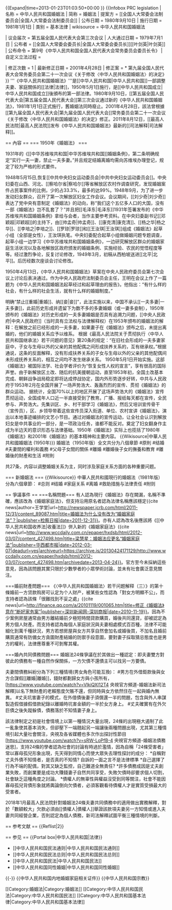 {{Expand|time=2013-01-23T01:03:50+00:00 }}
{{Infobox PRC legislation
| 名称 = 中华人民共和国婚姻法
| 简称 = 婚姻法
| 提案方 = [[全国人大常委会法制委员会|全国人大常委会法制委员会]]
| 公布日期 = 1980年9月10日
| 施行日期 = 1981年1月1日
| 类别 = 基本法律
| wikisource = 中华人民共和国婚姻法
<!-- 立法 --> 
| 议会届次 = 第五届全国人民代表大会第三次会议
| 人大通过日期 = 1979年7月1日
| 公布者 = [[全国人大常委会委员长|全国人大常委会委员长]][[叶剑英|叶剑英]]
| 公布命令 = 第9号《中华人民共和国全国人民代表大会常务委员会委员长令》
| 自定义立法过程 = 
<!-- 修正 -->
| 修正次数 = 1
| 最新修正日期 = 2001年4月28日
| 修正案 = * 第九届全国人民代表大会常务委员会第二十一次会议《关于修改〈中华人民共和国婚姻法〉的决定》
}}
'''《中华人民共和国婚姻法》'''是[[中华人民共和国|中华人民共和国]]一部調整夫妻、家庭關係的[[法律|法律]]，1950年5月1日施行，是[[中华人民共和国成立|中华人民共和国成立]]後頒布的第一部法律。1980年9月10日，[[第五届全国人民代表大会|第五届全国人民代表大会]]第三次会议通过新的《中华人民共和国婚姻法》，1981年1月1日正式施行，舊婚姻法同時廢止。2001年4月28日，該法曾根據[[第九届全国人民代表大会|第九届全国人民代表大会]]常务委员会第二十一次会议《关于修改〈中华人民共和国婚姻法〉的决定》修正。2011年8月12日，[[最高人民法院|最高人民法院]]发布《中华人民共和国婚姻法》最新的[[司法解释|司法解释]]。

== 內容 ==
=== 1950年《婚姻法》 ===

1931年的《[[中华苏维埃共和国|中华苏维埃共和国]]婚姻条例》，第二条明确规定“实行一夫一妻，禁止一夫多妻。”并且规定结婚离婚均需向苏维埃办理登记，规定了较为严格的形式要件。

1948年5月15日,恢复[[中共中央妇女运动委员会|中共中央妇女运动委员会]]。中央妇委在山西、河北、[[察哈尔省|察哈尔]]等省解放区农村作调查研究，发现婚姻案件占民事案件的比例，少的占33.3%，最多的达99%。1948年9月，为了进一步发动妇女群众，召开了第一次解放区妇女工作会议。会议期间，[[刘少奇|刘少奇]]表达了党中央有意制定《婚姻法》的动向，称“我们这个五亿多人口的大国，没有一部《婚姻法》岂不乱套了？”并且把[[毛泽东|毛泽东]]1931年签署发布的《中华苏维埃共和国婚姻条例》拿给与会者，当作主要参考资料。在中央妇委副书记[[邓颖超|邓颖超]]的主持下，由[[帅孟奇|帅孟奇]]、[[康克清|康克清]]、[[杨之华|杨之华]]、[[李培之|李培之]]、[[罗琼|罗琼]]和[[王汝琪|王汝琪]]组成《婚姻法》起草小组（全部是女性），王汝琪执笔。中央妇委配合起草小组做婚姻问题专题调查，起草小组一边学习《中华苏维埃共和国婚姻条例》，一边研究解放区群众的婚姻家庭生活状况以及各地解放区政府颁发的婚姻条例、实施经验、农民的觉悟程度等等。经过激烈争论，反复讨论修改，1949年3月，初稿从西柏坡送进[[北平|北平]]。后历经数次座谈会讨论修改。 

1950年4月13日，《中华人民共和国婚姻法》草案在中央人民政府委员会第七次会议上讨论后表决通过。作为中央人民政府法制委员会主任，王明在会议上作了一篇题为《中华人民共和国婚姻法起草经过和起草理由的报告》。他指出：“有什么样的社会，有什么样的社会生活，就有什么样的婚姻制度。”

明确“禁止[[重婚|重婚]]、纳[[妾|妾]]”，此法实施以来，中国不承认[[一夫多妻|一夫多妻]]，此前历史形成并遗留下为数不多的多妻婚姻（或一妻多妾制），1950年颁布的《婚姻法》对历史形成的一夫多妻婚姻是否具有追溯力问题，[[中央人民政府|中央人民政府]]（当时具有立法权与法律解释权）在1953年颁布的婚姻法的解释：在解放之前已经形成的一夫多妻，如果妻子在《婚姻法》颁布之后，未提出离婚的，他们的婚姻关系应予以维系。 根据《最高人民法院关于贯彻执行〈中华人民共和国继承法〉若干问题的意见》第20条的规定：“在旧社会形成的一夫多妻家庭中，子女与生母以外的父亲的其他配偶之间形成扶养关系的，互有继承权。”根据通说，这条的反面解释，没有形成扶养关系的子女与生母以外的父亲的其他配偶间未形成抚养关系的，相互之间均不发生继承关系。
1950年5月1日开始实施。这部《婚姻法》被国际法学、社会学者评价为“恢复女性人权的宣言”，享有很高的国际声誉。由于新解放区土改、随后的抗美援朝运动，直至1953年初，全国土改基本完成、朝鲜战争战局稳定即将达成停战协定，国内外形势逐步好转，中共与人民政府于1953年2月在全国开展了一场声势浩大、轰轰烈烈的宣传、贯彻《婚姻法》的群众运动。 据统计，全国70%以上的地区开展了这场声势浩大的《婚姻法》宣传贯彻运动，全国成年人口近一半直接受到了教育。广播、报纸每天都在宣传，全民参与、声势浩大。先集训区、乡、村干部学习《婚姻法》，然后又培训宣传骨干（宣传员），区、乡领导带着这些宣传员深入街道、单位、农村宣讲《婚姻法》，演出以本地事迹编排的文艺小节目。通过对婚姻法的宣传运动，让全社会认识到解放妇女是中共事业的一部分，是一项政治任务，谁都不能反对。奠定了妇女翻身作主成为半边天的意识形态与法律基础。1950年《婚姻法》实际上也揽括了1980年《婚姻法》和2001年《婚姻法》的基本精神和主要内容。 
{{Wikisource|中華人民共和國婚姻法 (1950年)}}
婚姻法（1950年版）全文共分为八個章節
#原則
#结婚
#夫妻間的權利和義務
#父母子女間的關係
#離婚
#離婚後子女的撫養和教育
#離婚後的財產和生活
#附則

共27条，内容以调整婚姻关系为主，同时涉及家庭关系方面的各种重要问题。

=== 新婚姻法 ===
{{Wikisource}}
中華人民共和國現行的婚姻法（1981年版）分為六個章節：
#总则
#结婚
#家庭关系
#离婚
#救助措施与法律责任
#附则


== 爭議事件 ==
===名稱問題===
有人認為現行《婚姻法》存在闕漏，名稱不準確，應該改為《婚姻家庭法》，但支持沿用原名者認為法律名稱應該穩定<ref>{{cite news|author=王学堂|url=http://newspaper.jcrb.com/html/2011-12/31/content_89087.htm|title=婚姻法为什么没有改为“婚姻家庭法”？|publisher=检察日报|date=2011-12-31}}</ref>。亦有人認為改名後應該將《[[中华人民共和国收养法|收養法]]》併入新的《婚姻家庭法》<ref>{{cite news|url=http://www.wccdaily.com.cn/epaper/hxdsb/html/2012-03/07/content_427498.htm|title=梁慧星：婚姻法应更名“婚姻家庭法”|publisher=华西都市报|date=2012-03-07|deadurl=yes|archiveurl=https://archive.is/20130424171129/http://www.wccdaily.com.cn/epaper/hxdsb/html/2012-03/07/content_427498.htm|archivedate=2013-04-24}}</ref>。官方至今未採納這些意見，因為該問題其實只限於少數學者的小眾學術討論，並未有社會廣泛意見關注。

===婚前財產問題===
《〈中华人民共和国婚姻法〉若干问题解释（三）》的第十條婚前一方贷款购房可认定为个人财产，被某些女性認為「對女方明顯不公」，而支持者認為該條「很難找到不妥之處」<ref>{{cite news|url=http://finance.qq.com/a/20101119/001065.htm|title=修正《婚姻法》意在“断好家务案”|publisher=深圳新闻网-深圳商报|date=2010-11-19}}</ref>。因為不少案例房屋通常由男方離結婚前夕極短時間貸款購買，婚後共同還貸，卻被認定為男方個人財產。而支持者認為每個人家庭狀況與夫妻相處模式百百種，法律不可能細化到萬千種狀況，男方若想房屋與女方共享自然會加名或婚後買，不加名且婚前購買通常有防備女方貪圖財產結婚的防禦手段意圖，要對妻子採取猜忌態度也是男方的權利，法律應尊重不可剝奪其權。

===婚內共同債務問題===
婚姻法24條爭議在於其做出一種認定：即夫妻雙方對彼此的債務有一種自然作保關係，一方欠債不還債主可以找另一方要債。

夫妻間債務糾紛分為下列三種情境(男女角色可能互換)：
#男方在外借鉅款後與女方合謀假[[離婚|離婚]]，錢財都劃歸女方與小孩所有，<ref>[https://www.youtube.com/watch?v=VlkiQXl12T4 央視官方頻道-婚姻法新司法解釋]</ref>以名下無財產的老賴態度欠賬不還，但同時與女方依然住在一起與婚內無異。
#丈夫坑害妻子的模式，在外借債後妻子須償還一半的問題，包含與外人串謀製造假借據假借款紀錄以離婚時坑害金額的一半於女方身上。
#丈夫確實有在外欠巨債之後失蹤躲債，債務落於不知情妻子身上。

該法律制定之初是社會情境上以第一種情況大量出現，24條的出現極大遏制了此一亂象使其基本消失，但卻壓下一端翹起另一端讓後兩種問題出現，尤其第三種情境引起大量社會關注，央視及各省媒體也多次作出探討性節目<ref name=cctv1804>[https://www.youtube.com/watch?v=sRW-LoPfB-4 央視官方頻道-婚姻法債務迷思]</ref>，支持24條的學者認為社會的討論有時過於濫情，因為自稱「24條受害者」常以寡母孤兒形象出現，先天得到同情心而使大眾失去理性探討的成分：
*自稱對丈夫外債不知情者，是否真的不知情? 自訴的一面之言不是法律標準
*自己選擇了行為不端的配偶，對其又缺乏監控，自己難道全無責任?<ref name=cctv1804 />
*許多債務成因是丈夫創業失敗，而創業要是成功大賺錢妻子自然共同享受，失敗欠債時卻要求個人切割，社會缺乏這種角度之討論。
*債權人的無辜性與權益沒受到同等關注，社會不能因寡母孤兒背債形象就將輿論倒向欠債者，必須客觀看待債權人才是實質受損最大的受害者。

2018年1月最高人民法院針對婚姻法24條夫妻共同債務中的適用做出實務解釋，對於「數額較大」欠款必須由[[債權人|債權人]]舉證該款項夫妻另一方知情或進入夫妻共同經營企業，否則認定為個人債務，新司法解釋試圖平衡三種情境的判斷。<ref name=cctv1804 />

== 参考文献 ==
{{Reflist|2}}

== 参见 ==
{{Portal box|中华人民共和国|法律}}
* [[中华人民共和国民法通则|中华人民共和国民法通则]]
* [[中华人民共和国民法总则|中华人民共和国民法总则]]
* [[中华人民共和国民法|中华人民共和国民法]]
* [[中华人民共和国同性婚姻|中华人民共和国同性婚姻]]

{{-}}
{{中华人民共和国内地婚姻家庭相关证件}}
{{中华人民共和国宗教}}

[[Category:婚姻法|Category:婚姻法]]
[[Category:中华人民共和国民法|Category:中华人民共和国民法]]
[[Category:中华人民共和国基本法律|Category:中华人民共和国基本法律]]